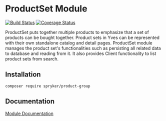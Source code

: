 # ProductSet Module
[![Build Status](https://travis-ci.org/spryker/ProductSet.svg)](https://travis-ci.org/spryker/ProductSet)
[![Coverage Status](https://coveralls.io/repos/github/spryker/ProductSet/badge.svg)](https://coveralls.io/github/spryker/ProductSet)

ProductSet puts together multiple products to emphasize that a set of products can be bought together. Product sets in Yves can be represented with their own standalone catalog and detail pages. ProductSet module manages the product set's functionalities such as persisting all related data to database and reading from it. It also provides Client functionality to list product sets from search.

## Installation

```
composer require spryker/product-group
```

## Documentation

[Module Documentation](http://academy.spryker.com/developing_with_spryker/module_guide/products/product_set.html)
